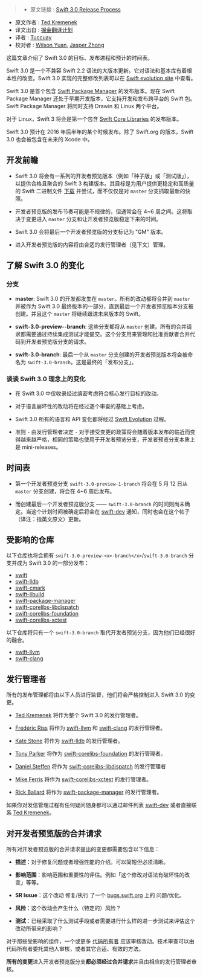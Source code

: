 >* 原文链接 : [Swift 3.0 Release Process](https://swift.org/blog/swift-3-0-release-process/)
* 原文作者 : [Ted Kremenek](https://github.com/tkremenek/)
* 译文出自 : [掘金翻译计划](https://github.com/xitu/gold-miner)
* 译者 : [Tuccuay](https://github.com/Tuccuay)
* 校对者 : [Wilson Yuan](https://github.com/devSC), [Jasper Zhong](https://github.com/DeadLion)


这篇文章介绍了 Swift 3.0 的目标、发布进程和预计的时间表。

Swift 3.0 是一个不兼容 Swift 2.2 语法的大版本更新。它对语法和基本库有着根本性的改变。Swift 3.0 实现的完整修改列表可以在 [Swift evolution site](https://github.com/apple/swift-evolution#implemented-proposals-for-swift-3) 中查看。

Swift 3.0 是首个包含 [Swift Package Manager](https://swift.org/package-manager/) 的发布版本。现在 Swift Package Manager 还处于早期开发版本，它支持开发和发布跨平台的 Swift 包。Swift Package Manager 将同时支持 Drawin 和 Linux 两个平台。

对于 Linux，Swift 3 将会是第一个包含 [Swift Core Libraries](https://swift.org/core-libraries/) 的发布版本。

Swift 3.0 预计在 2016 年后半年的某个时候发布。除了 Swift.org 的版本，Swift 3.0 也会被包含在未来的 Xcode 中。

## 开发前瞻

* Swift 3.0 将会有一系列的开发者预览版本（例如「种子版」或「测试版」），以提供合格且聚合的 Swift 3 构建版本。其目标是为用户提供更稳定和高质量的 Swift 二进制文件 [下载](https://swift.org/download) 并尝试，而不仅仅是对 `master` 分支抓取最新的快照。

* 开发者预览版的发布节奏可能是不规律的，但通常会在 4~6 周之间。这将取决于变更进入 `master` 分支和让开发者预览版稳定下来的时间。

* Swift 3.0 会将最后一个开发者预览版的分支标记为 "GM" 版本。

* 进入开发者预览版的内容将由合适的发行管理者（见下文）管理。

## 了解 Swift 3.0 的变化

### 分支

* **master**: Swift 3.0 的开发都发生在 `master`。所有的改动都将合并到 `master` 并被作为 Swift 3.0 最终版本的一部分，直到最后一个开发者预览版本分支被创建。并且这个 `master` 将继续跟进未来版本的 Swift。

* **swift-3.0-preview--branch**: 这些分支都将从 `master` 创建。所有的合并请求都需要通过持续集成测试才能提交。这个分支用来管理和批准贡献者合并代码到开发者预览版分支的请求。

* **swift-3.0-branch**: 最后一个从 `master` 分支创建的开发者预览版本将会被命名为 `swift-3.0-branch`。这是最终的「发布分支」。

### 谈谈 Swift 3.0 理念上的变化

* 在 Swift 3.0 中仅收录经过缜密考虑符合核心发行目标的改动。

* 对于语言崩坏性的改动将在经过逐个审查的基础上考虑。

* Swift 3.0 所有的语言和 API 变化都将经过 [Swift Evolution](https://github.com/apple/swift-evolution) 过程。

* 准则 - 由发行管理者决定 - 对于接受变更的政策将会随着版本发布的临近而变得越来越严格，相同的策略也使用于开发者预览分支，开发者预览分支本质上是 mini-releases。

## 时间表

* 第一个开发者预览分支 `swift-3.0-preview-1-branch` 将会在 5 月 12 日从 `master` 分支创建，将会在 4~6 周后发布。

* 而创建最后一个开发者预览版分支 —— `swift-3.0-branch` 的时间则尚未确定。当这个计划时间被确定后将会在 [swift-dev](https://lists.swift.org/mailman/listinfo/swift-dev) 通知，同时也会在这个帖子（译注：指英文原文）更新。

## 受影响的仓库

以下仓库也将会拥有 `swift-3.0-preview-<x>-branch</x>`/`swift-3.0-branch` 分支并成为 Swift 3.0 的一部分发布：

* [swift](https://github.com/apple/swift)
* [swift-lldb](https://github.com/apple/swift-lldb)
* [swift-cmark](https://github.com/apple/swift-cmark)
* [swift-llbuild](https://github.com/apple/swift-llbuild)
* [swift-package-manager](https://github.com/apple/swift-package-manager)
* [swift-corelibs-libdispatch](https://github.com/apple/swift-corelibs-libdispatch)
* [swift-corelibs-foundation](https://github.com/apple/swift-corelibs-foundation)
* [swift-corelibs-xctest](https://github.com/apple/swift-corelibs-xctest)

以下仓库将只有一个 `swift-3.0-branch` 取代开发者预览分支，因为他们已经很好的融合。

*   [swift-llvm](https://github.com/apple/swift-llvm)
*   [swift-clang](https://github.com/apple/swift-clang)

## 发行管理者

所有的发布管理都将由以下人员进行监督，他们将会严格控制进入 Swift 3.0 的变更。

* [Ted Kremenek](https://github.com/tkremenek) 将作为整个 Swift 3.0 的发行管理者。

*   [Frédéric Riss](https://github.com/fredriss) 将作为 [swift-llvm](https://github.com/apple/swift-llvm) 和 [swift-clang](https://github.com/apple/swift-clang) 的发行管理者。　

*   [Kate Stone](https://github.com/k8stone) 将作为 [swift-lldb](https://github.com/apple/swift-lldb) 的发行管理者。

*   [Tony Parker](https://github.com/parkera) 将作为 [swift-corelibs-foundation](https://github.com/apple/swift-corelibs-foundation) 的发行管理者。

*   [Daniel Steffen](https://github.com/das) 将作为 [swift-corelibs-libdispatch](https://github.com/apple/swift-corelibs-libdispatch) 的发行管理者

*   [Mike Ferris](https://github.com/mike-ferris-apple) 将作为 [swift-corelibs-xctest](https://github.com/apple/swift-corelibs-xctest) 的发行管理者。

*   [Rick Ballard](https://github.com/rballard) 将作为 [swift-package-manager](https://github.com/apple/swift-package-manager) 的发行管理者。

如果你对发信管理过程有任何疑问随身都可以通过邮件列表 [swift-dev](https://lists.swift.org/mailman/listinfo/swift-dev) 或者直接联系 [Ted Kremenek](https://github.com/tkremenek)。

## 对开发者预览版的合并请求

所有对开发者预览版的合并请求提出的变更都需要包含以下信息：

* **描述**：对于修复问题或者增强性能的介绍。可以简短但必须清晰。

* **影响范围**：影响范围和重要性的评估。例如「这个修改对语法有破坏性的改变」等等。

* **SR Issue**：这个改动 修复/执行 了一个 [bugs.swift.org](https://bugs.swift.org) 上的 问题/优化。

* **风险**：这个改动会产生什么（特定的）风险？

* **测试**：已经采取了什么测试手段或者需要进行什么样的进一步测试来评估这个改动所带来的影响？

对于那些受影响的组件，一个或更多 [代码所有者](https://swift.org/community/#code-owners) 应该审核改动。技术审查可以由代码所有者委托其他人审核，或者其它合适、有效的方法。

**所有的变更**进入开发者预览版分支**都必须经过合并请求**并且由相应的发行管理者审核。
